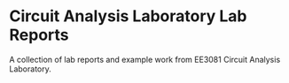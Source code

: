 # Circuit Analysis Laboratory Lab Reports

A collection of lab reports and example work from EE3081 Circuit Analysis Laboratory.
